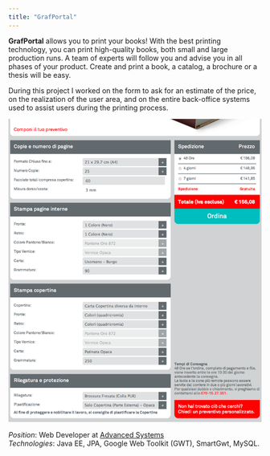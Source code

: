 ```yaml
---
title: "GrafPortal"
---
```

**GrafPortal** allows you to print your books! With the best printing technology, you can print high-quality books, both small and large production runs. A team of experts will follow you and advise you in all phases of your product. Create and print a book, a catalog, a brochure or a thesis will be easy.

During this project I worked on the form to ask for an estimate of the price, on the realization of the user area, and on the entire back-office systems used to assist users during the printing process.

![Graf Portal](timeline/graf_portal.png)

_Position_: Web Developer at [Advanced Systems](http://www.advancedsystems.it/ "Advanced Systems")  
_Technologies_: Java EE, JPA, Google Web Toolkit (GWT), SmartGwt, MySQL.

